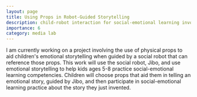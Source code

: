 ```yaml
---
layout: page
title: Using Props in Robot-Guided Storytelling
description: child-robot interaction for social-emotional learning involving the use of physical props for storytelling
importance: 6
category: media lab
---
```


I am currently working on a project involving the use of physical props to aid children's emotional storytelling when guided by a social robot that can reference those props. This work will use the social robot, Jibo, and use emotional storytelling to help kids ages 5-8 practice social-emotional learning competencies. Children will choose props that aid them in telling an emotional story, guided by Jibo, and then participate in social-emotional learning practice about the story they just invented.